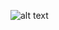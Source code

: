 ![alt text](https://flyclipart.com/thumb2/python-logo-png-transparent-python-logo-images-205864.png)